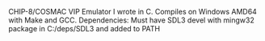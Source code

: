 CHIP-8/COSMAC VIP Emulator I wrote in C. Compiles on Windows AMD64 with Make and GCC. Dependencies: Must have SDL3 devel with mingw32 package in C:/deps/SDL3 and added to PATH